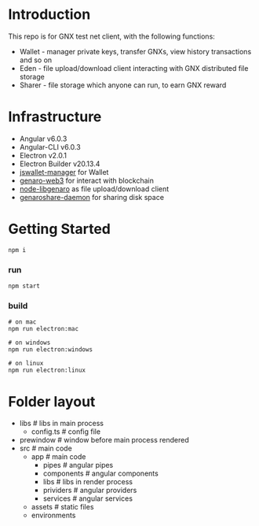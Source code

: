 # Introduction

This repo is for GNX test net client, with the following functions:
- Wallet - manager private keys, transfer GNXs, view history transactions and so on
- Eden - file upload/download client interacting with GNX distributed file storage
- Sharer - file storage which anyone can run, to earn GNX reward

# Infrastructure

- Angular v6.0.3
- Angular-CLI v6.0.3
- Electron v2.0.1
- Electron Builder v20.13.4
- [jswallet-manager](https://www.npmjs.com/package/jswallet-manager) for Wallet
- [genaro-web3](https://www.npmjs.com/package/genaro-web3) for interact with blockchain
- [node-libgenaro](https://github.com/GenaroNetwork/node-libgenaro) as file upload/download client
- [genaroshare-daemon](https://www.npmjs.com/package/genaroshare-daemon) for sharing disk space

# Getting Started
```
npm i
```

### run
```
npm start
```

### build 
```
# on mac
npm run electron:mac

# on windows
npm run electron:windows

# on linux
npm run electron:linux
```

# Folder layout
*   libs # libs in main process
    *   config.ts # config file
*   prewindow # window before main process rendered
*   src # main code
    *   app # main code
        *   pipes # angular pipes
        *   components # angular components
        *   libs # libs in render process
        *   prividers # angular providers
        *   services # angular services
    *   assets # static files
    *   environments 
